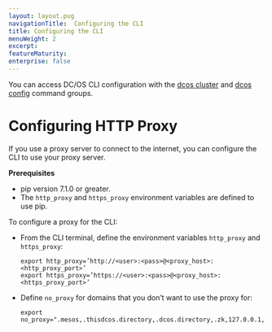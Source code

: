 ```yaml
---
layout: layout.pug
navigationTitle:  Configuring the CLI
title: Configuring the CLI
menuWeight: 2
excerpt:
featureMaturity:
enterprise: false
---
```


<!-- This source repo for this topic is https://github.com/dcos/dcos-docs -->


You can access DC/OS CLI configuration with the [dcos cluster](/1.10/cli/command-reference/dcos-cluster/) and [dcos config](/1.10/cli/command-reference/dcos-config/) command groups.


# Configuring HTTP Proxy

If you use a proxy server to connect to the internet, you can configure the CLI to use your proxy server.

**Prerequisites**

*   pip version 7.1.0 or greater.
*   The `http_proxy` and `https_proxy` environment variables are defined to use pip.

To configure a proxy for the CLI:

*   From the CLI terminal, define the environment variables `http_proxy` and `https_proxy`:

        export http_proxy=’http://<user>:<pass>@<proxy_host>:<http_proxy_port>’
        export https_proxy=’https://<user>:<pass>@<proxy_host>:<https_proxy_port>’


*   Define `no_proxy` for domains that you don’t want to use the proxy for:

        export no_proxy=".mesos,.thisdcos.directory,.dcos.directory,.zk,127.0.0.1,localhost,foo.bar.com,.baz.com”
